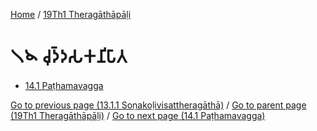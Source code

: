 
[Home](/) / [19Th1 Theragāthāpāḷi](../19Th1.md)

# 𑁧𑁪 𑀘𑀼𑀤𑁆𑀤𑀲𑀓𑀦𑀺𑀧𑀸𑀢

* [14.1 Paṭhamavagga](14/14.1.md)

[Go to previous page (13.1.1 Soṇakoḷivisattheragāthā)](13/13.1/13.1.1.md) / [Go to parent page (19Th1 Theragāthāpāḷi)](0.md) / [Go to next page (14.1 Paṭhamavagga)](14/14.1.md)


